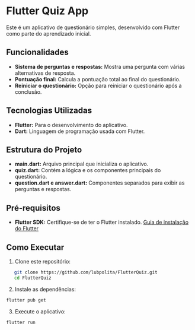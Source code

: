 # Flutter Quiz App

Este é um aplicativo de questionário simples, desenvolvido com Flutter como parte do aprendizado inicial. 

## Funcionalidades

- **Sistema de perguntas e respostas:** Mostra uma pergunta com várias alternativas de resposta.
- **Pontuação final:** Calcula a pontuação total ao final do questionário.
- **Reiniciar o questionário:** Opção para reiniciar o questionário após a conclusão.

## Tecnologias Utilizadas

- **Flutter:** Para o desenvolvimento do aplicativo.
- **Dart:** Linguagem de programação usada com Flutter.

## Estrutura do Projeto

- **main.dart:** Arquivo principal que inicializa o aplicativo.
- **quiz.dart:** Contém a lógica e os componentes principais do questionário.
- **question.dart e answer.dart:** Componentes separados para exibir as perguntas e respostas.

## Pré-requisitos

- **Flutter SDK:** Certifique-se de ter o Flutter instalado. [Guia de instalação do Flutter](https://flutter.dev/docs/get-started/install)

## Como Executar

1. Clone este repositório:
```bash
   git clone https://github.com/lubpolita/FlutterQuiz.git
   cd FlutterQuiz
```
2. Instale as dependências:

```bash
flutter pub get
```

3. Execute o aplicativo:

```bash
flutter run
```
